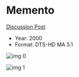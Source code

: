# Memento

[Discussion Post](https://www.avsforum.com/threads/bass-eq-for-filtered-movies.2995212/post-58512416)

* Year: 2000
* Format: DTS-HD MA 5.1

![img 0](https://i.imgur.com/jUVBKSi.jpg)

![img 1](https://i.imgur.com/eQrm0Cv.png)

